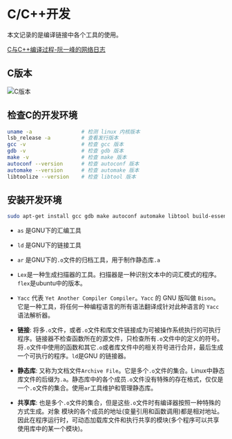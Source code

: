 # C/C++开发

本文记录的是编译链接中各个工具的使用。

[C与C++编译过程-阮一峰的网络日志](http://www.ruanyifeng.com/blog/2014/11/compiler.html)

## C版本

![C版本](https://i.loli.net/2018/11/08/5be3b953d5f5a.png)

## 检查C的开发环境

```bash
uname -a                # 检测 linux 内核版本
lsb_release -a          # 查看发行版本
gcc -v                  # 检查 gcc 版本
gdb -v                  # 检查 gdb 版本
make -v                 # 检查 make 版本
autoconf --version      # 检查 autoconf 版本
automake --version      # 检查 automake 版本
libtoolize --version    # 检查 libtool 版本
```

## 安装开发环境

```bash
sudo apt-get install gcc gdb make autoconf automake libtool build-essential flex bison
```

- `as` 是GNU下的汇编工具
- `ld` 是GNU下的链接工具
- `ar` 是GNU下的`.o`文件的归档工具，用于制作静态库`.a`
- `Lex`是一种生成扫描器的工具。扫描器是一种识别文本中的词汇模式的程序。`flex`是ubuntu中的版本。
- `Yacc` 代表 `Yet Another Compiler Compiler`。`Yacc` 的 GNU 版叫做 `Bison`。它是一种工具，将任何一种编程语言的所有语法翻译成针对此种语言的 `Yacc` 语法解析器。

- **链接**: 将多`.o`文件，或者`.o`文件和库文件链接成为可被操作系统执行的可执行程序。链接器不检查函数所在的源文件，只检查所有`.o`文件中的定义的符号。将`.o`文件中使用的函数和其它`.o`或者库文件中的相关符号进行合并，最后生成一个可执行的程序。`ld`是GNU 的链接器。

- **静态库**: 又称为文档文件`Archive File`。它是多个`.o`文件的集合。Linux中静态库文件的后缀为`.a`。静态库中的各个成员`.o`文件没有特殊的存在格式，仅仅是一个`.o`文件的集合。使用`ar`工具维护和管理静态库。

- **共享库**: 也是多个`.o`文件的集合，但是这些`.o`文件时有编译器按照一种特殊的方式生成。对象 模块的各个成员的地址(变量引用和函数调用)都是相对地址。因此在程序运行时，可动态加载库文件和执行共享的模块(多个程序可以共享使用库中的某一个模块)。
